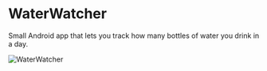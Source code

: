 WaterWatcher
============

Small Android app that lets you track how many bottles of water you drink in a day.


![WaterWatcher](https://dl.dropbox.com/u/5724095/images/waterwaterss1.png)
